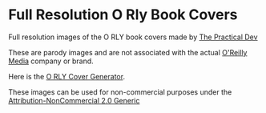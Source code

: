 # Full Resolution O Rly Book Covers
Full resolution images of the O RLY book covers made by [The Practical Dev](http://twitter.com/thepracticaldev)

These are parody images and are not associated with the actual [O'Reilly Media](http://www.oreilly.com/) company or brand.

Here is the [O RLY Cover Generator](http://dev.to/rly).

These images can be used for non-commercial purposes under the [Attribution-NonCommercial 2.0 Generic](https://creativecommons.org/licenses/by-nc/2.0/)
